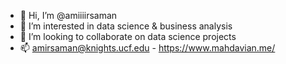 - 👋 Hi, I’m @amiiiirsaman
- 👀 I’m interested in data science & business analysis
- 💞️ I’m looking to collaborate on data science projects
- 📫 amirsaman@knights.ucf.edu - https://www.mahdavian.me/

<!---
amiiiirsaman/amiiiirsaman is a ✨ special ✨ repository because its `README.md` (this file) appears on your GitHub profile.
You can click the Preview link to take a look at your changes.
--->
